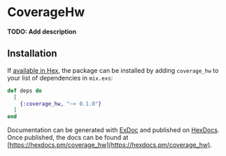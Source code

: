 # CoverageHw

**TODO: Add description**

## Installation

If [available in Hex](https://hex.pm/docs/publish), the package can be installed
by adding `coverage_hw` to your list of dependencies in `mix.exs`:

```elixir
def deps do
  [
    {:coverage_hw, "~> 0.1.0"}
  ]
end
```

Documentation can be generated with [ExDoc](https://github.com/elixir-lang/ex_doc)
and published on [HexDocs](https://hexdocs.pm). Once published, the docs can
be found at [https://hexdocs.pm/coverage_hw](https://hexdocs.pm/coverage_hw).

